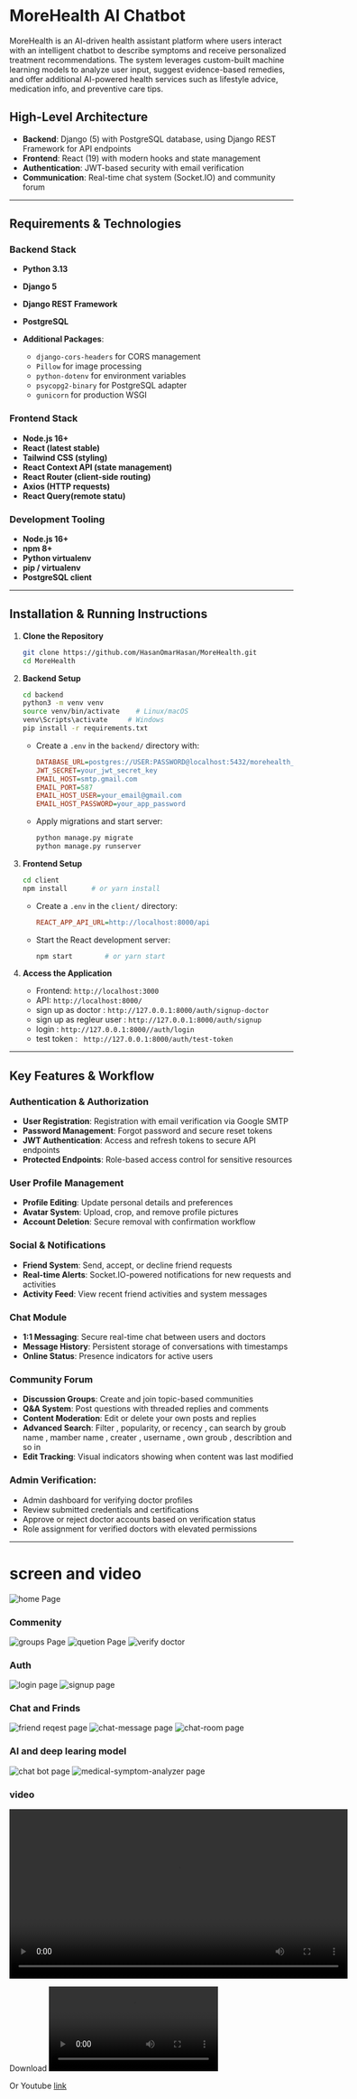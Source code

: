 # MoreHealth AI Chatbot
MoreHealth is an AI-driven health assistant platform where users interact with an intelligent chatbot to describe symptoms and receive personalized treatment recommendations. The system leverages custom-built machine learning models to analyze user input, suggest evidence-based remedies, and offer additional AI-powered health services such as lifestyle advice, medication info, and preventive care tips.

## High-Level Architecture

* **Backend**: Django (5) with PostgreSQL database, using Django REST Framework for API endpoints
* **Frontend**: React (19) with modern hooks and state management
* **Authentication**: JWT-based security with email verification
* **Communication**: Real-time chat system (Socket.IO) and community forum

---

## Requirements & Technologies

### Backend Stack

* **Python 3.13**
* **Django 5**
* **Django REST Framework**
* **PostgreSQL**
* **Additional Packages**:

  * `django-cors-headers` for CORS management
  * `Pillow` for image processing
  * `python-dotenv` for environment variables
  * `psycopg2-binary` for PostgreSQL adapter
  * `gunicorn` for production WSGI

### Frontend Stack
* **Node.js 16+**
* **React (latest stable)**
* **Tailwind CSS (styling)**
* **React Context API (state management)**
* **React Router (client-side routing)**
* **Axios (HTTP requests)**
* **React Query(remote statu)**



### Development Tooling

* **Node.js 16+**
* **npm 8+**
* **Python virtualenv**
* **pip / virtualenv**
* **PostgreSQL client**


---

## Installation & Running Instructions

1. **Clone the Repository**

   ```bash
   git clone https://github.com/HasanOmarHasan/MoreHealth.git
   cd MoreHealth
   ```

2. **Backend Setup**

   ```bash
   cd backend
   python3 -m venv venv
   source venv/bin/activate    # Linux/macOS
   venv\Scripts\activate     # Windows
   pip install -r requirements.txt
   ```

   * Create a `.env` in the `backend/` directory with:

     ```ini
     DATABASE_URL=postgres://USER:PASSWORD@localhost:5432/morehealth_db
     JWT_SECRET=your_jwt_secret_key
     EMAIL_HOST=smtp.gmail.com
     EMAIL_PORT=587
     EMAIL_HOST_USER=your_email@gmail.com
     EMAIL_HOST_PASSWORD=your_app_password
     ```
   * Apply migrations and start server:

     ```bash
     python manage.py migrate
     python manage.py runserver
     ```

3. **Frontend Setup**

   ```bash
   cd client
   npm install      # or yarn install
   ```

   * Create a `.env` in the `client/` directory:

     ```ini
     REACT_APP_API_URL=http://localhost:8000/api
     ```
   * Start the React development server:

     ```bash
     npm start        # or yarn start
     ```

4. **Access the Application**

   * Frontend: `http://localhost:3000`
   * API: `http://localhost:8000/`
   * sign up as doctor : `http://127.0.0.1:8000/auth/signup-doctor`
   * sign up as regleur user : `http://127.0.0.1:8000/auth/signup`
   * login : `http://127.0.0.1:8000//auth/login`
   * test token : ` http://127.0.0.1:8000/auth/test-token`
     

---

## Key Features & Workflow

### Authentication & Authorization

* **User Registration**: Registration with email verification via Google SMTP
* **Password Management**: Forgot password and secure reset tokens
* **JWT Authentication**: Access and refresh tokens to secure API endpoints 
* **Protected Endpoints**: Role-based access control for sensitive resources

### User Profile Management

* **Profile Editing**: Update personal details and preferences
* **Avatar System**: Upload, crop, and remove profile pictures
* **Account Deletion**: Secure removal with confirmation workflow

### Social & Notifications

* **Friend System**: Send, accept, or decline friend requests
* **Real-time Alerts**: Socket.IO-powered notifications for new requests and activities
* **Activity Feed**: View recent friend activities and system messages

### Chat Module

* **1:1 Messaging**: Secure real-time chat between users and doctors
* **Message History**: Persistent storage of conversations with timestamps
* **Online Status**: Presence indicators for active users

### Community Forum

* **Discussion Groups**: Create and join topic-based communities
* **Q\&A System**: Post questions with threaded replies and comments
* **Content Moderation**: Edit or delete your own posts and replies
* **Advanced Search**: Filter , popularity, or recency , can search by groub name , mamber name , creater , username , own groub , describtion and so in 
* **Edit Tracking**: Visual indicators showing when content was last modified

### Admin Verification:

* Admin dashboard for verifying doctor profiles
* Review submitted credentials and certifications
* Approve or reject doctor accounts based on verification status
* Role assignment for verified doctors with elevated permissions



---
# screen and video 

![home Page](screenshots/homepage.png)
### Commenity
![groups Page](screenshots/groups.png)
![quetion Page](screenshots/quetion.png)
![ verify doctor ](screenshots/verify_doctor.png)
### Auth
![ login page](screenshots/login.png)
![ signup page](screenshots/signup.png)
### Chat and Frinds
![ friend reqest page](screenshots/friend-reqest.png)
![ chat-message page](screenshots/chat-message.png)
![ chat-room page](screenshots/chat-chatroom.png)

### AI and deep learing model
![ chat bot page](screenshots/chatbot.jpg)
![ medical-symptom-analyzer page](screenshots/medical-symptom-analyzer.png)

### video 

<video width="600" controls  width="700" controls autoplay>
  <source src="screenshots/morehealth.MP4" type="video/mp4">
</video>

Download 
![ healthmore video](screenshots/morehealth.MP4)

Or Youtube  [link](https://youtu.be/SjC81bYbjKM?si=FislHnPxG2mNxOyn)



